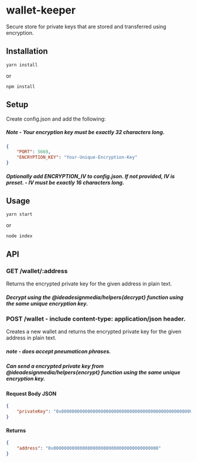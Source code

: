 # wallet-keeper
 Secure store for private keys that are stored and transferred using encryption.

## Installation

```yarn install```

or

```npm install```


## Setup

Create config.json and add the following:
##### Note - Your encryption key must be exactly 32 characters long.
```json
{
    "PORT": 5669,
    "ENCRYPTION_KEY": "Your-Unique-Encryption-Key"
}
```
##### Optionally add ENCRYPTION_IV to config.json. If not provided, IV is preset. - IV must be exactly 16 characters long.

## Usage

```yarn start```

or

```node index```

## API

### GET /wallet/:address

Returns the encrypted private key for the given address in plain text.
##### Decrypt using the @ideadesignmedia/helpers{decrypt} function using the same unique encryption key.

### POST /wallet - include content-type: application/json header.

Creates a new wallet and returns the encrypted private key for the given address in plain text.
##### note - does accept pneumaticon phrases.
##### Can send a encrypted private key from @ideadesignmedia/helpers{encrypt} function using the same unique encryption key.
#### Request Body JSON
```json
{
    "privateKey": "0x0000000000000000000000000000000000000000000000000000000000000000"
}
```

#### Returns
```json
{
    "address": "0x0000000000000000000000000000000000000000"
}
```